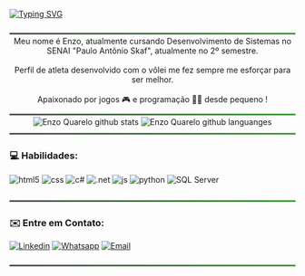 [![Typing SVG](https://readme-typing-svg.herokuapp.com/?color=2E8B57&size=35&center=true&vCenter=true&width=1000&lines=Seja+bem-vindo(a),+me+chamo+Enzo+Quarelo;estudante+do+SENAI+Informática;cursando+Desenvolvimento+de+Sistemas)](https://git.io/typing-svg)

<img src="./assets/linha-divisoria.png" width="100%" height="3px">

<div align="center" > 
  Meu nome é Enzo, atualmente cursando Desenvolvimento de Sistemas no SENAI "Paulo Antônio Skaf", atualmente no 2º semestre.<br/>
  <br/>
  Perfil de atleta desenvolvido com o vôlei me fez sempre me esforçar para ser melhor.<br/>
  <br/>
  Apaixonado por jogos 🎮 e programação 👨‍💻 desde pequeno !<br/>
</div>

<img src="./assets/linha-divisoria.png" width="100%" height="3px">

  <div align="center">  
 
  <img width="49%" height="195px" src="https://github-readme-stats.vercel.app/api?username=enzoquarelo&show_icons=true&count_private=true&hide_border=true&ring_color=00c647&title_color=ffffff&icon_color=00c647&rank-circle_color=00c647&text_color=ffffff&bg_color=0d1117" alt="Enzo Quarelo github stats" /> 
  <img width="41%" height="195px" src="https://github-readme-stats.vercel.app/api/top-langs/?username=enzoquarelo&layout=compact&hide_border=true&title_color=ffffff&text_color=ffffff&bg_color=0d1117" alt="Enzo Quarelo github languanges"/>

</div>
<img src="./assets/linha-divisoria.png" width="100%" height="3px">

### 💻 Habilidades:

<div style="display: inline_block">
  <img align="center" alt="html5" src="https://img.shields.io/badge/HTML5-E34F26?style=for-the-badge&logo=html5&logoColor=white" />
  <img align="center" alt="css" src="https://img.shields.io/badge/CSS3-1572B6?style=for-the-badge&logo=css3&logoColor=white" />
  <img align="center" alt="c#" src="https://img.shields.io/badge/C%23-239120?style=for-the-badge&logo=c-sharp&logoColor=white" />
  <img align="center" alt=".net" src="https://img.shields.io/badge/.NET-5C2D91?style=for-the-badge&logo=.net&logoColor=white" />
  <img align="center" alt="js" src="https://img.shields.io/badge/JavaScript-323330?style=for-the-badge&logo=javascript&logoColor=F7DF1E" />
  <img align="center" alt="python" src="https://img.shields.io/badge/Python-FFD43B?style=for-the-badge&logo=python&logoColor=blue" />
  <img align="center" alt="SQL Server" src="https://img.shields.io/badge/Microsoft_SQL_Server-CC2927?style=for-the-badge&logo=microsoft-sql-server&logoColor=white" />
</div><br/>

<img src="./assets/linha-divisoria.png" width="100%" height="3px">

### ✉️ Entre em Contato:
[![Linkedin](https://img.shields.io/badge/LinkedIn-0077B5?style=for-the-badge&logo=linkedin&logoColor=white)](https://www.linkedin.com/in/enzo-quarelo-0819bb235/)
[![Whatsapp](https://img.shields.io/badge/WhatsApp-25D366?style=for-the-badge&logo=whatsapp&logoColor=white)](https://api.whatsapp.com/send?phone=5511942866844&text=)
[![Email](https://img.shields.io/badge/Gmail-D14836?style=for-the-badge&logo=gmail&logoColor=white)](mailto:enzo.quarelo@gmail.com)

<img src="./assets/linha-divisoria.png" width="100%" height="3px">

